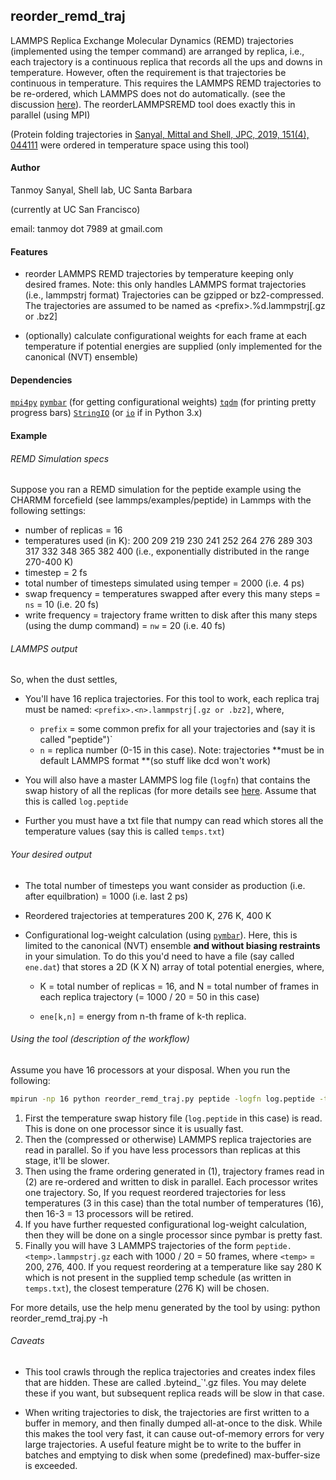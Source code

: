 ## reorder_remd_traj

LAMMPS Replica Exchange Molecular Dynamics (REMD) trajectories (implemented using the temper command) are arranged by replica, i.e., each trajectory is a continuous replica that records all the ups and downs in temperature. However, often the requirement is  that trajectories be continuous in temperature. This requires the LAMMPS REMD trajectories to be re-ordered, which LAMMPS does not do automatically. (see the discussion [here](https://www.lammps.org/threads/msg60440.html)). The reorderLAMMPSREMD tool does exactly this in parallel (using MPI)

(Protein folding trajectories in [Sanyal, Mittal and Shell, JPC, 2019, 151(4), 044111](https://aip.scitation.org/doi/abs/10.1063/1.5108761) were ordered in temperature space using this tool)

#### Author

Tanmoy Sanyal, Shell lab, UC Santa Barbara

(currently at UC San Francisco)

email: tanmoy dot 7989 at gmail.com

#### Features

- reorder LAMMPS REMD trajectories by temperature keeping only desired frames.
  Note: this only handles LAMMPS format trajectories (i.e., lammpstrj format)
  Trajectories can be gzipped or bz2-compressed. The trajectories are assumed to
  be named as \<prefix>\.%d.lammpstrj[.gz or .bz2]

- (optionally) calculate configurational weights for each frame at each
  temperature if potential energies are supplied (only implemented for the canonical (NVT) ensemble)

#### Dependencies

[`mpi4py`](https://mpi4py.readthedocs.io/en/stable/)
[`pymbar`](https://pymbar.readthedocs.io/en/master/) (for getting configurational weights)
[`tqdm`](https://github.com/tqdm/tqdm) (for printing pretty progress bars)
[`StringIO`](https://docs.python.org/2/library/stringio.html) (or [`io`](https://docs.python.org/3/library/io.html) if in Python 3.x)

#### Example

###### REMD Simulation specs
Suppose you ran a REMD simulation for the peptide example using the CHARMM forcefield (see lammps/examples/peptide) in Lammps with the following settings:

- number of replicas = 16
- temperatures used (in K): 200 209 219 230 241 252 264 276 289 303 317 332 348 365 382 400 (i.e., exponentially distributed in the range 270-400 K)
- timestep = 2 fs
- total number of timesteps simulated using temper = 2000 (i.e. 4 ps)
- swap frequency = temperatures swapped after every this many steps = `ns` = 10 (i.e. 20 fs)
- write frequency = trajectory frame written to disk after this many steps (using the dump command) = `nw` = 20 (i.e. 40 fs)

###### LAMMPS output
So, when the dust settles,

- You'll have 16 replica trajectories. For this tool to work, each replica traj must be named: `<prefix>.<n>.lammpstrj[.gz or .bz2]`, where,
  - `prefix` = some common prefix for all your trajectories and (say it is called "peptide")`
  - `n` = replica number (0-15 in this case). Note: trajectories **must be in default LAMMPS format **(so stuff like dcd won't work)

- You will also have a master LAMMPS log file (`logfn`) that contains the swap history of all the replicas
  (for more details see [here](https://docs.lammps.org/temper.html). Assume that this is called `log.peptide`

- Further you must have a txt file that numpy can read which stores all the temperature values (say this is called `temps.txt`)

######  Your desired output
- The total number of timesteps you want consider as production (i.e. after equilbration)  = 1000 (i.e. last 2 ps)

- Reordered trajectories at temperatures 200 K, 276 K, 400 K

- Configurational log-weight calculation (using [`pymbar`](https://github.com/choderalab/pymbar)). Here, this is limited to the canonical (NVT) ensemble **and without biasing restraints** in your simulation. To do this you'd need to have a file (say called `ene.dat`) that stores a 2D  (K X N) array of total potential energies, where,

  - K = total number of replicas = 16, and N = total number of frames in each replica trajectory (= 1000 / 20 = 50 in this case)

  - `ene[k,n]` = energy from n-th frame of k-th replica.

###### Using the tool (description of the workflow)
Assume you have 16 processors at your disposal. When you run the following:

```bash
mpirun -np 16 python reorder_remd_traj.py peptide -logfn log.peptide -tfn temps.txt -ns 10 -nw 20 -np 1000 -ot 200 276 400 -logw -e ene.peptide -od ./output
```

1. First the temperature swap history file (`log.peptide` in this case) is read. This is done on one processor since it is usually fast.
2. Then the (compressed or otherwise) LAMMPS replica trajectories are read in parallel. So if you have less processors than replicas at this stage, it'll be slower.
3. Then using the frame ordering generated in (1), trajectory frames read in (2) are re-ordered and written to disk in parallel. Each processor writes one trajectory. So, If you request reordered trajectories for less temperatures (3 in this case) than the total number of temperatures (16), then 16-3 = 13 processors will be retired.
4. If you have further requested configurational log-weight calculation, then they will be done on a single processor since pymbar is pretty fast.
5. Finally you will have 3 LAMMPS trajectories of the form ``peptide.<temp>.lammpstrj.gz`` each with 1000 / 20 = 50 frames,  where `<temp>` = 200, 276, 400. If you request reordering at a temperature like say 280 K which is not present in the supplied temp schedule (as written in `temps.txt`), the closest temperature (276 K) will be chosen.

For more details, use the help menu generated by the tool by using:
python reorder_remd_traj.py -h

###### Caveats
- This tool crawls through the replica trajectories and creates index files that are hidden. These are called .byteind_`<replicanum>'.gz files. You may delete these if you want, but subsequent replica reads will be slow in that case.

- When writing trajectories to disk, the trajectories are first written to a buffer in memory, and then finally dumped all-at-once to the disk. While this makes the tool very fast, it can cause out-of-memory errors for very large trajectories. A useful feature might be to write to the buffer in batches and emptying to disk when some (predefined) max-buffer-size is exceeded.
